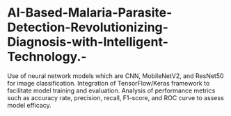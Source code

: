 # AI-Based-Malaria-Parasite-Detection-Revolutionizing-Diagnosis-with-Intelligent-Technology.-
Use of neural network models which are  CNN, MobileNetV2, and ResNet50 for image classification. Integration of TensorFlow/Keras framework to facilitate model training and evaluation. Analysis of performance metrics such as accuracy rate, precision, recall, F1-score, and ROC curve to assess model efficacy.
